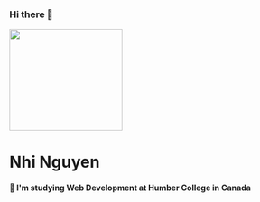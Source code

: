 ### Hi there 👋

<img src="https://media.giphy.com/media/2IudUHdI075HL02Pkk/giphy.gif" width="200" height="180" padding-left="1000em">



# Nhi Nguyen
#### 🌱 I'm studying Web Development at Humber College in Canada
<!-- <img src="/image/new.jpg"> -->

<!-- ![Nhi's profile image](/image/new.jpg "nhi's background")-->

<!--
**nhinguyen277/nhinguyen277** is a ✨ _special_ ✨ repository because its `README.md` (this file) appears on your GitHub profile.

Here are some ideas to get you started:

- 🔭 I’m currently working on ...
- 🌱 I’m currently learning ...
- 👯 I’m looking to collaborate on ...
- 🤔 I’m looking for help with ...
- 💬 Ask me about ...
- 📫 How to reach me: ...
- 😄 Pronouns: ...
- ⚡ Fun fact: ...
-->

